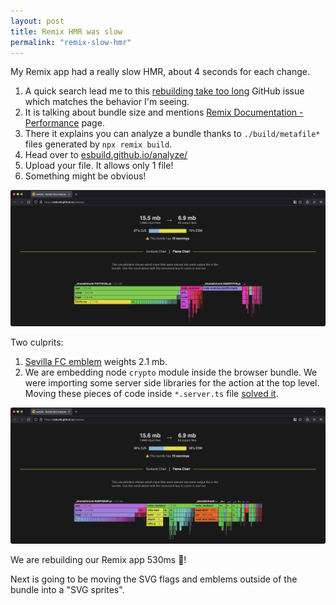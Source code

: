 ```yaml
---
layout: post
title: Remix HMR was slow
permalink: "remix-slow-hmr"
---
```


My Remix app had a really slow HMR, about 4 seconds for each change.

1. A quick search lead me to this [rebuilding take too long](https://github.com/remix-run/remix/discussions/6539) GitHub issue which matches the behavior I'm seeing.
2. It is talking about bundle size and mentions [Remix Documentation - Performance](https://remix.run/docs/en/main/guides/performance) page.
3. There it explains you can analyze a bundle thanks to `./build/metafile*` files generated by `npx remix build`.
4. Head over to [esbuild.github.io/analyze/](https://esbuild.github.io/analyze/)
5. Upload your file. It allows only 1 file!
6. Something might be obvious!

![](/media/notes/1.png)

Two culprits:

1. [Sevilla FC emblem](https://en.wikipedia.org/wiki/Sevilla_FC#/media/File:Sevilla_FC_logo.svg) weights 2.1 mb.
2. We are embedding node `crypto` module inside the browser bundle. We were importing some server side libraries for the action at the top level. Moving these pieces of code inside `*.server.ts` file [solved it](https://remix.run/docs/en/1.19.3/pages/gotchas#server-code-in-client-bundles).

![](/media/notes/2.png)

We are rebuilding our Remix app 530ms 🎉!

Next is going to be moving the SVG flags and emblems outside of the bundle into a "SVG sprites".
